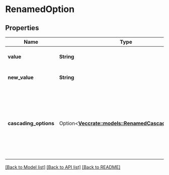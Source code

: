 # RenamedOption

## Properties

Name | Type | Description | Notes
------------ | ------------- | ------------- | -------------
**value** | **String** | The current option value. | 
**new_value** | **String** | The new value of the option. | 
**cascading_options** | Option<[**Vec<crate::models::RenamedCascadingOption>**](RenamedCascadingOption.md)> | The new values for the cascading options of this option. Only used for Select List (cascading) fields. | [optional]

[[Back to Model list]](../README.md#documentation-for-models) [[Back to API list]](../README.md#documentation-for-api-endpoints) [[Back to README]](../README.md)


